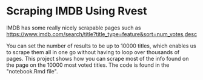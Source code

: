 # Scraping IMDB Using Rvest

IMDB has some really nicely scrapable pages such as 
https://www.imdb.com/search/title?title_type=feature&sort=num_votes,desc

You can set the number of results to be up to 10000 titles, which enables us to scrape them all in one go without having to loop over thousands of pages. This project shows how you can scrape most of the info found on the page on the 10000 most voted titles. The code is found in the "notebook.Rmd file".